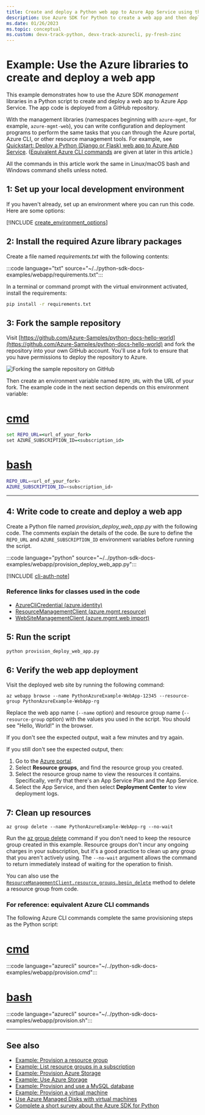 ```yaml
---
title: Create and deploy a Python web app to Azure App Service using the Azure SDK libraries
description: Use Azure SDK for Python to create a web app and then deploy app code from a GitHub repository to Azure App Service.
ms.date: 01/26/2023
ms.topic: conceptual
ms.custom: devx-track-python, devx-track-azurecli, py-fresh-zinc
---
```


# Example: Use the Azure libraries to create and deploy a web app

This example demonstrates how to use the Azure SDK *management* libraries in a Python script to create  and deploy a web app to Azure App Service. The app code is deployed from a GitHub repository.

With the management libraries (namespaces beginning with `azure-mgmt`, for example, `azure-mgmt-web`), you can write configuration and deployment programs to perform the same tasks that you can through the Azure portal, Azure CLI, or other resource management tools. For example, see [Quickstart: Deploy a Python (Django or Flask) web app to Azure App Service](/azure/app-service/quickstart-python). ([Equivalent Azure CLI commands](#for-reference-equivalent-azure-cli-commands) are given at later in this article.)

All the commands in this article work the same in Linux/macOS bash and Windows command shells unless noted.

## 1: Set up your local development environment

If you haven't already, set up an environment where you can run this code. Here are some options:

[!INCLUDE [create_environment_options](../../includes/create-environment-options.md)]

## 2: Install the required Azure library packages

Create a file named *requirements.txt* with the following contents:

:::code language="txt" source="~/../python-sdk-docs-examples/webapp/requirements.txt":::

In a terminal or command prompt with the virtual environment activated, install the requirements:

```cmd
pip install -r requirements.txt
```

## 3: Fork the sample repository

Visit [https://github.com/Azure-Samples/python-docs-hello-world](https://github.com/Azure-Samples/python-docs-hello-world) and fork the repository into your own GitHub account. You'll use a fork to ensure that you have permissions to deploy the repository to Azure.

![Forking the sample repository on GitHub](../../media/azure-sdk-example-web-app/fork-github-repository.png)

Then create an environment variable named `REPO_URL` with the URL of your fork. The example code in the next section depends on this environment variable:

# [cmd](#tab/cmd)

```cmd
set REPO_URL=<url_of_your_fork>
set AZURE_SUBSCRIPTION_ID=<subscription_id>
```

# [bash](#tab/bash)

```bash
REPO_URL=<url_of_your_fork>
AZURE_SUBSCRIPTION_ID=<subscription_id>
```

---

## 4: Write code to create and deploy a web app

Create a Python file named *provision_deploy_web_app.py* with the following code. The comments explain the details of the code. Be sure to define the `REPO_URL` and `AZURE_SUBSCRIPTION_ID` environment variables before running the script.

:::code language="python" source="~/../python-sdk-docs-examples/webapp/provision_deploy_web_app.py":::

[!INCLUDE [cli-auth-note](../../includes/cli-auth-note.md)]

### Reference links for classes used in the code

- [AzureCliCredential (azure.identity)](/python/api/azure-identity/azure.identity.azureclicredential)
- [ResourceManagementClient (azure.mgmt.resource)](/python/api/azure-mgmt-resource/azure.mgmt.resource.resourcemanagementclient)
- [WebSiteManagementClient (azure.mgmt.web import)](/python/api/azure-mgmt-web/azure.mgmt.web.websitemanagementclient)

## 5: Run the script

```cmd
python provision_deploy_web_app.py
```

## 6: Verify the web app deployment

Visit the deployed web site by running the following command:

```azurecli
az webapp browse --name PythonAzureExample-WebApp-12345 --resource-group PythonAzureExample-WebApp-rg
```

Replace the web app name (`--name` option) and resource group name (`--resource-group` option) with the values you used in the script. You should see "Hello, World!" in the browser.

If you don't see the expected output, wait a few minutes and try again.

If you still don't see the expected output, then:

1. Go to the [Azure portal](https://portal.azure.com).
1. Select **Resource groups**, and find the resource group you created.
1. Select the resource group name to view the resources it contains. Specifically, verify that there's an App Service Plan and the App Service.
1. Select the App Service, and then select **Deployment Center** to view deployment logs.

## 7: Clean up resources

```azurecli
az group delete --name PythonAzureExample-WebApp-rg --no-wait
```

Run the [az group delete](/cli/azure/group#az-group-delete) command if you don't need to keep the resource group created in this example. Resource groups don't incur any ongoing charges in your subscription, but it's a good practice to clean up any group that you aren't actively using. The `--no-wait` argument allows the command to return immediately instead of waiting for the operation to finish.

You can also use the [`ResourceManagementClient.resource_groups.begin_delete`](/python/api/azure-mgmt-resource/azure.mgmt.resource.resources.v2021_04_01.operations.resourcegroupsoperations#azure-mgmt-resource-resources-v2021-04-01-operations-resourcegroupsoperations-begin-delete) method to delete a resource group from code.

### For reference: equivalent Azure CLI commands

The following Azure CLI commands complete the same provisioning steps as the Python script:

# [cmd](#tab/cmd)

:::code language="azurecli" source="~/../python-sdk-docs-examples/webapp/provision.cmd":::

# [bash](#tab/bash)

:::code language="azurecli" source="~/../python-sdk-docs-examples/webapp/provision.sh":::

---

## See also

- [Example: Provision a resource group](azure-sdk-example-resource-group.md)
- [Example: List resource groups in a subscription](azure-sdk-example-list-resource-groups.md)
- [Example: Provision Azure Storage](azure-sdk-example-storage.md)
- [Example: Use Azure Storage](azure-sdk-example-storage-use.md)
- [Example: Provision and use a MySQL database](azure-sdk-example-database.md)
- [Example: Provision a virtual machine](azure-sdk-example-virtual-machines.md)
- [Use Azure Managed Disks with virtual machines](azure-sdk-samples-managed-disks.md)
- [Complete a short survey about the Azure SDK for Python](https://microsoft.qualtrics.com/jfe/form/SV_bNFX0HECjzPWMiG?Q_CHL=docs)

